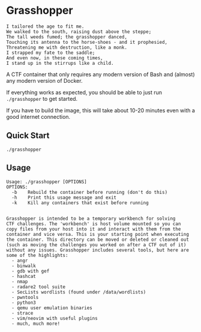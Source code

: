 # Grasshopper

```
I tailored the age to fit me.
We walked to the south, raising dust above the steppe;
The tall weeds fumed; the grasshopper danced,
Touching its antenna to the horse-shoes - and it prophesied,
Threatening me with destruction, like a monk.
I strapped my fate to the saddle;
And even now, in these coming times,
I stand up in the stirrups like a child.
```

A CTF container that only requires any modern version of Bash and (almost)
any modern version of Docker.

If everything works as expected, you should be able to just run `./grasshopper` to get started.

If you have to build the image, this will take about 10-20 minutes even with a good internet connection.

## Quick Start

```
./grasshopper
```

## Usage

```
Usage: ./grasshopper [OPTIONS]
OPTIONS:
  -b    Rebuild the container before running (don't do this)
  -h    Print this usage message and exit
  -k    Kill any containers that exist before running


Grasshopper is intended to be a temporary workbench for solving
CTF challenges. The 'workbench' is host volume mounted so you can
copy files from your host into it and interact with them from the
container and vice versa. This is your starting point when executing
the container. This directory can be moved or deleted or cleaned out
(such as moving the challenges you worked on after a CTF out of it)
without any issues. Grasshopper includes several tools, but here are
some of the highlights:
  - angr
  - binwalk
  - gdb with gef
  - hashcat
  - nmap
  - radare2 tool suite
  - SecLists wordlists (found under /data/wordlists)
  - pwntools
  - python3
  - qemu user emulation binaries
  - strace
  - vim/neovim with useful plugins
  - much, much more!
```
